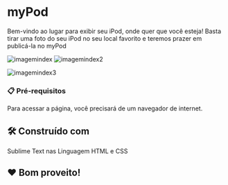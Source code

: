 # myPod

Bem-vindo ao lugar para exibir seu iPod, onde quer que você esteja! Basta tirar uma foto do seu iPod no seu local favorito e teremos prazer em publicá-la no myPod

![imagemindex](https://github.com/user-attachments/assets/7b4082a9-1bfe-4cde-a699-16cea0723505)
![imagemindex2](https://github.com/user-attachments/assets/35119cd9-cb8c-4809-bbba-8a64a3dc7b86)

![imagemindex3](https://github.com/user-attachments/assets/08dea8a1-dff9-4d10-9990-859fd13fcaa7)

### 📋 Pré-requisitos

Para acessar a página, você precisará de um navegador de internet.

## 🛠️ Construído com

Sublime Text nas Linguagem HTML e CSS

## ❤️ Bom proveito!
